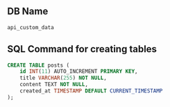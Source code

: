 ## DB Name
``` PHP
api_custom_data
```

## SQL Command for creating tables
``` SQL
CREATE TABLE posts (
    id INT(11) AUTO_INCREMENT PRIMARY KEY,
    title VARCHAR(255) NOT NULL,
    content TEXT NOT NULL,
    created_at TIMESTAMP DEFAULT CURRENT_TIMESTAMP
);
```
